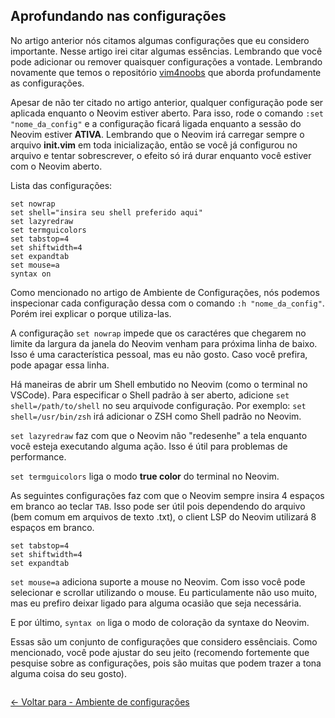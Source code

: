 ## Aprofundando nas configurações

No artigo anterior nós citamos algumas configurações que eu considero importante. Nesse artigo irei citar algumas essências. Lembrando que você pode adicionar ou remover quaisquer configurações a vontade. Lembrando novamente que temos o repositório [vim4noobs](https://github.com/luanmateuz/vim4noobs) que aborda profundamente as configurações.

Apesar de não ter citado no artigo anterior, qualquer configuração pode ser aplicada enquanto o Neovim estiver aberto. Para isso, rode o comando `:set "nome_da_config"` e a configuração ficará ligada enquanto a sessão do Neovim estiver **ATIVA**. Lembrando que o Neovim irá carregar sempre o arquivo **init.vim** em toda inicialização, então se você já configurou no arquivo e tentar sobrescrever, o efeito só irá durar enquanto você estiver com o Neovim aberto.

Lista das configurações:

```
set nowrap
set shell="insira seu shell preferido aqui"
set lazyredraw
set termguicolors
set tabstop=4
set shiftwidth=4
set expandtab
set mouse=a
syntax on
```

Como mencionado no artigo de Ambiente de Configurações, nós podemos inspecionar cada configuração dessa com o comando `:h "nome_da_config"`. Porém irei explicar o porque utiliza-las.

A configuração `set nowrap` impede que os caractéres que chegarem no limite da largura da janela do Neovim venham para próxima linha de baixo. Isso é uma característica pessoal, mas eu não gosto. Caso você prefira, pode apagar essa linha.

Há maneiras de abrir um Shell embutido no Neovim (como o terminal no VSCode). Para especificar o Shell padrão à ser aberto, adicione `set shell=/path/to/shell` no seu arquivode configuração. Por exemplo: `set shell=/usr/bin/zsh` irá adicionar o ZSH como Shell padrão no Neovim.

`set lazyredraw` faz com que o Neovim não "redesenhe" a tela enquanto você esteja executando alguma ação. Isso é útil para problemas de performance.

`set termguicolors` liga o modo **true color** do terminal no Neovim.

As seguintes configurações faz com que o Neovim sempre insira 4 espaços em branco ao teclar `TAB`. Isso pode ser útil pois dependendo do arquivo (bem comum em arquivos de texto .txt), o client LSP do Neovim utilizará 8 espaços em branco.

```
set tabstop=4
set shiftwidth=4
set expandtab
```

`set mouse=a` adiciona suporte a mouse no Neovim. Com isso você pode selecionar e scrollar utilizando o mouse. Eu particulamente não uso muito, mas eu prefiro deixar ligado para alguma ocasião que seja necessária.

E por último, `syntax on` liga o modo de coloração da syntaxe do Neovim.

Essas são um conjunto de configurações que considero essênciais. Como mencionado, você pode ajustar do seu jeito (recomendo fortemente que pesquise sobre as configurações, pois são muitas que podem trazer a tona alguma coisa do seu gosto).

<div style="display: flex; justify-content: space-between;">
    <p align="left">
        <a href="ambiente-de-configuracoes.md"><- Voltar para - Ambiente de configurações</a>
    </p>
</div>
